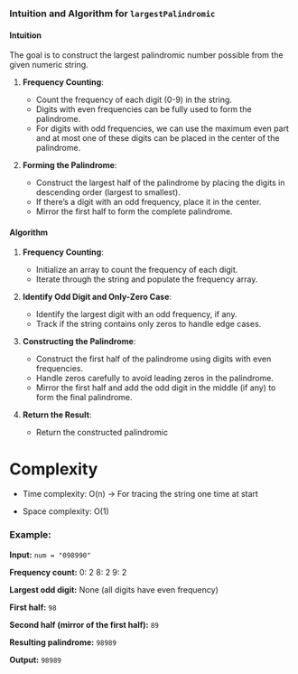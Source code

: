### Intuition and Algorithm for `largestPalindromic`

#### Intuition
The goal is to construct the largest palindromic number possible from the given numeric string.

1. **Frequency Counting**:
    - Count the frequency of each digit (0-9) in the string.
    - Digits with even frequencies can be fully used to form the palindrome.
    - For digits with odd frequencies, we can use the maximum even part and at most one of these digits can be placed in the center of the palindrome.

2. **Forming the Palindrome**:
    - Construct the largest half of the palindrome by placing the digits in descending order (largest to smallest).
    - If there’s a digit with an odd frequency, place it in the center.
    - Mirror the first half to form the complete palindrome.

#### Algorithm

1. **Frequency Counting**:
    - Initialize an array to count the frequency of each digit.
    - Iterate through the string and populate the frequency array.

2. **Identify Odd Digit and Only-Zero Case**:
    - Identify the largest digit with an odd frequency, if any.
    - Track if the string contains only zeros to handle edge cases.

3. **Constructing the Palindrome**:
    - Construct the first half of the palindrome using digits with even frequencies.
    - Handle zeros carefully to avoid leading zeros in the palindrome.
    - Mirror the first half and add the odd digit in the middle (if any) to form the final palindrome.

4. **Return the Result**:
    - Return the constructed palindromic 

# Complexity
- Time complexity:
O(n) -> For tracing the string one time at start

- Space complexity:
O(1) 


### Example:

**Input:** `num = "098990"`

**Frequency count:**
0: 2 8: 2 9: 2


**Largest odd digit:** None (all digits have even frequency)

**First half:** `98`

**Second half (mirror of the first half):** `89`

**Resulting palindrome:** `98989`

**Output:** `98989`
